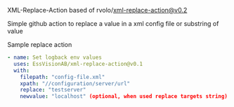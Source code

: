 XML-Replace-Action based of rvolo/xml-replace-action@v0.2

Simple github action to replace a value in a xml config file or substring of value

Sample replace action

```yaml
- name: Set logback env values
  uses: EssVisionAB/xml-replace-action@v0.1
  with:
    filepath: "config-file.xml"
    xpath: "//configuration/server/url"
    replace: "testserver"
    newvalue: "localhost" (optional, when used replace targets string)
```

